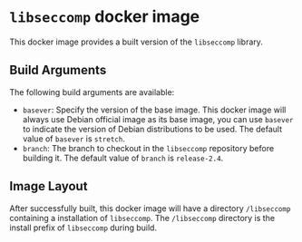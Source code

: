 # `libseccomp` docker image

This docker image provides a built version of the `libseccomp` library.

## Build Arguments

The following build arguments are available:

* `basever`: Specify the version of the base image. This docker image will always use Debian official image as its base image, you can use `basever` to indicate the version of Debian distributions to be used. The default value of `basever` is `stretch`.
* `branch`: The branch to checkout in the `libseccomp` repository before building it. The default value of `branch` is `release-2.4`.

## Image Layout

After successfully built, this docker image will have a directory `/libseccomp` containing a installation of `libseccomp`. The `/libseccomp` directory is the install prefix of `libseccomp` during build.
